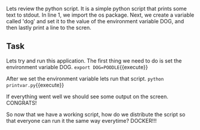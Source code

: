 Lets review the python script. It is a simple python script that prints some text to stdout. 
In line 1, we import the os package. Next, we create a variable called 'dog' and set it to the value of the environment variable DOG, and then lastly print a line to the scren.

## Task
Lets try and run this application. The first thing we need to do is set the environment variable DOG.
`export DOG=POODLE`{{execute}}

After we set the environment variable lets run that script. 
`python printvar.py`{{execute}}

If everything went well we should see some output on the screen. CONGRATS!

So now that we have a working script, how do we distribute the script so that everyone can run it the same way everytime? DOCKER!!!